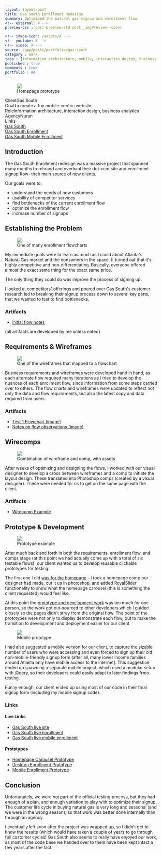 ```yaml
---
layout: layout-post
title: Gas South Enrollment Redesign
summary: Optimized the natural gas signup and enrollment flow
<!-- external: # -->
preview-css : post-preview-std post__imgPreview--cover

<!-- image-icon: /assets/# -->
<!-- youtube: # -->
<!-- vimeo: # -->
source: /app/posts/portfolio/gas-south
category : work
tags : [information architecture, mobile, interaction design, business analytics]
published : true
comments : true
portfolio : no
---
```



<figure class="figure-wide">
  <img src="{{page.source}}/header.png">
<figcaption>Homepage prototype</figcaption>
</figure>



<div class="callout">
  <div class="callout--row">
     <span class="title">Client</span><span class="content">Gas South</span>
  </div>

  <div class="callout--row">
     <span class="title">Goal</span><span class="content">To create a fun mobile-centric website</span>
  </div>

  <div class="callout--row">
     <span class="title">Role</span><span class="content">Information architecture, interaction design, business analytics</span>
  </div>

  <div class="callout--row">
     <span class="title">Agency</span><span class="content">Nurun</span>
  </div>

  <div class="callout--row">
     <span class="title">Links</span>
     <span class="content">
      <div><a href="http://www.gas-south.com/">Gas South</a></div>
      <div><a href="https://enroll.gas-south.com/flow1/WebEnrollment_UI/frmFlow1Step1.aspx">Gas South Enrollment</a></div>
      <div><a href="https://m.gas-south.com/signup/signup.html">Gas South Mobile Enrollment</a></div>
    </span>
  </div>

</div>




## Introduction

The Gas South Enrollment redesign was a massive project that spanned many months to rebrand and overhaul their dot-com site and enrollment signup flow- their main source of new clients.

Our goals were to:

* understand the needs of new customers
* usability of competitor services
* find bottlenecks of the current enrollment flow
* optimize the enrollment flow
* increase number of signups

## Establishing the Problem

<figure class="figure-wide">
  <img src="{{page.source}}/flowchart_header.png">
<figcaption>One of many enrollment flowcharts</figcaption>
</figure>

My immediate goals were to learn as much as I could about Atlanta's Natural Gas market and the consumers in the space. It turned out that it's highly competitive and non-differentiating. Basically, everyone offered almost the exact same thing for the exact same price. 

The only thing they could do was improve the process of signing up.

I looked at competitors' offerings and poured over Gas South's customer research led to breaking their signup process down to several key parts, that we wanted to test to find bottlenecks.

### Artifacts

* [initial flow notes]({{page.source}}/enrollment_flow_initial_notes.txt)

(all artifacts are developed by me unless noted)



## Requirements & Wireframes

<figure class="figure-wide">
  <img src="{{page.source}}/wireframe_header.png">
<figcaption>One of the wireframes that mapped to a flowchart</figcaption>
</figure>

Business requirements and wireframes were developed hand in hand, as each alternate flow required many iterations as I tried to develop the nuances of each enrollment flow, since information from some steps carried over to others. The flow charts and wireframes were updated to reflect not only the data and flow requirements, but also the latest copy and data required from users.

### Artifacts

* [Test 1 Flowchart (image)]({{page.source}}/enrollment_system_test_1_flow.png)
* [Notes on flow observations (image)]({{page.source}}/observations.png)
<!-- * [Full Gas South Enrollment Test Wireframes (6.7 MB PDF)]({{page.source}}/gassouth_wireframes.pdf) -->


## Wirecomps

<figure class="figure-wide">
  <img src="{{page.source}}/wirecomp.png">
<figcaption>Combination of wireframe and comp, with assets</figcaption>
</figure>

After weeks of optimizing and designing the flows, I worked with our visual designer to develop a cross between wireframes and a comp to initiate the layout design. These translated into Photoshop comps (created by a visual designer). These were needed for us to get on the same page with the client.


### Artifacts

* [Wirecomp Example]({{page.source}}/wirecomp.png)


## Prototype & Development

<figure class="figure-wide">
  <img src="{{page.source}}/prototype_header.png">
<figcaption>Prototype example</figcaption>
</figure>

After much back and forth in both the requirements, enrollment flow, and comps stage (at this point we had actually come up with a total of six testable flows), our client wanted us to develop reusable clickable prototypes for testing. 

The first one I did [was for the homepage]({{page.source}}/carousel-demo/carousel.html) – I took a homepage comp our designer had made, cut it up in photoshop, and added RoyalSlider functionality to show what the homepage carousel (this is something the client requested) would feel like. 

At this point the [prototype and development work]({{page.source}}/prototype-demo/Flow_6/flow6_business_1.html) was too much for one person, so the work got out-sourced to other developers which I guided closely so the pages didn't stray from the original flow. The point of the prototypes were not only to display demonstrate each flow, but to make the transition to development and deployment easier for our client.


<figure class="figure-wide">
  <img src="{{page.source}}/mobile_header.png">
<figcaption>Mobile prototype</figcaption>
</figure>

I had also suggested a [mobile version for our client]({{page.source}}/mobile-demo/signup.html), to capture the sizable number of users who were accessing and even forced to sign up their old non-mobile-friendly signup form (after all, many lower income families around Atlanta only have mobile access to the internet). This suggestion ended up spawning a separate mobile project, which used a modular setup with jQuery, so their developers could easily adapt to later findings frmo testing. 

Funny enough, our client ended up using most of our code in their final signup form (including my mobile signup code).


### Links

#### Live Links
* [Gas South live site](http://www.gas-south.com/)
* [Gas South live enrollment](https://enroll.gas-south.com/flow1/WebEnrollment_UI/frmFlow1Step1.aspx)
* [Gas South live mobile enrollment](https://m.gas-south.com/signup/signup.html)

#### Prototypes
* [Homepage Carousel Prototype]({{page.source}}/carousel-demo/carousel.html)
* [Desktop Enrollment Prototype]({{page.source}}/prototype-demo/Flow_6/flow6_business_1.html)
* [Mobile Enrollment Prototype]({{page.source}}/mobile-demo/signup.html)



## Conclusion

Unfortunately, we were not part of the official testing process, but they had enough of a plan, and enough variation to play with to optimize their signup. The customer life cycle in buying natural gas is very long and seasonal (and we were in the wrong season), so that work was better done internally than through an agency.

I eventually left soon after the project was wrapped up, so I didn't get to know the results (which would have taken a couple of years to go through full customer cycles) Gas South also seems to really have enjoyed our work, as most of the code base we handed over to them have been kept intact a few years after the fact. 



